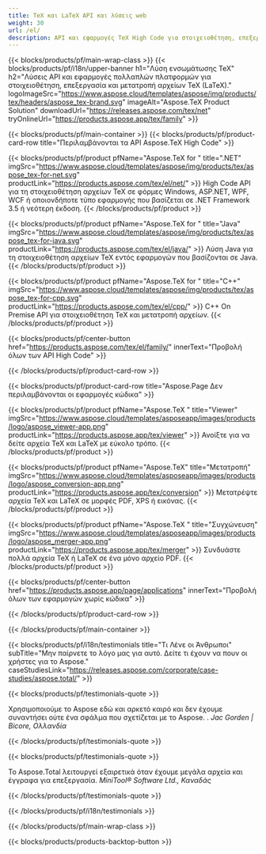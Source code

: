 ```yaml
---
title: TeX και LaTeX API και λύσεις web
weight: 30
url: /el/
description: API και εφαρμογές TeX High Code για στοιχειοθέτηση, επεξεργασία και μετατροπή εγγράφων TeX. Αυτή η λύση υποστηρίζει επίσης PDF, EPS, SVG και τις περισσότερες μορφές εικόνας ως μορφές εξόδου.
---
```


{{< blocks/products/pf/main-wrap-class >}}
{{< blocks/products/pf/i18n/upper-banner h1="Λύση ενσωμάτωσης TeX" h2="Λύσεις API και εφαρμογές πολλαπλών πλατφορμών για στοιχειοθέτηση, επεξεργασία και μετατροπή αρχείων TeX (LaTeX)." logoImageSrc="https://www.aspose.cloud/templates/aspose/img/products/tex/headers/aspose_tex-brand.svg" imageAlt="Aspose.TeX Product Solution" downloadUrl="https://releases.aspose.com/tex/net" tryOnlineUrl="https://products.aspose.app/tex/family" >}}

{{< blocks/products/pf/main-container >}}
{{< blocks/products/pf/product-card-row title="Περιλαμβάνονται τα API Aspose.TeX High Code" >}}

{{< blocks/products/pf/product pfName="Aspose.TeX for " title=".NET" imgSrc="https://www.aspose.cloud/templates/aspose/img/products/tex/aspose_tex-for-net.svg" productLink="https://products.aspose.com/tex/el/net/" >}}
High Code API για τη στοιχειοθέτηση αρχείων TeX σε φόρμες Windows, ASP.NET, WPF, WCF ή οποιονδήποτε τύπο εφαρμογής που βασίζεται σε .NET Framework 3.5 ή νεότερη έκδοση.
{{< /blocks/products/pf/product >}}

{{< blocks/products/pf/product pfName="Aspose.TeX for " title="Java" imgSrc="https://www.aspose.cloud/templates/aspose/img/products/tex/aspose_tex-for-java.svg" productLink="https://products.aspose.com/tex/el/java/" >}}
Λύση Java για τη στοιχειοθέτηση αρχείων TeX εντός εφαρμογών που βασίζονται σε Java.
{{< /blocks/products/pf/product >}}

{{< blocks/products/pf/product pfName="Aspose.TeX for " title="C++" imgSrc="https://www.aspose.cloud/templates/aspose/img/products/tex/aspose_tex-for-cpp.svg" productLink="https://products.aspose.com/tex/el/cpp/" >}}
C++ On Premise API για στοιχειοθέτηση TeX και μετατροπή αρχείων.
{{< /blocks/products/pf/product >}}

{{< blocks/products/pf/center-button href="https://products.aspose.com/tex/el/family/" innerText="Προβολή όλων των API High Code" >}}

{{< /blocks/products/pf/product-card-row >}}

{{< blocks/products/pf/product-card-row title="Aspose.Page Δεν περιλαμβάνονται οι εφαρμογές κώδικα" >}}

{{< blocks/products/pf/product pfName="Aspose.TeX " title="Viewer" imgSrc="https://www.aspose.cloud/templates/asposeapp/images/products/logo/aspose_viewer-app.png" productLink="https://products.aspose.app/tex/viewer" >}}
Ανοίξτε για να δείτε αρχεία TeX και LaTeX με εύκολο τρόπο.
{{< /blocks/products/pf/product >}}

{{< blocks/products/pf/product pfName="Aspose.TeX" title="Μετατροπή" imgSrc="https://www.aspose.cloud/templates/asposeapp/images/products/logo/aspose_conversion-app.png" productLink="https://products.aspose.app/tex/conversion" >}}
Μετατρέψτε αρχεία TeX και LaTeX σε μορφές PDF, XPS ή εικόνας.
{{< /blocks/products/pf/product >}}

{{< blocks/products/pf/product pfName="Aspose.TeX " title="Συγχώνευση" imgSrc="https://www.aspose.cloud/templates/asposeapp/images/products/logo/aspose_merger-app.png" productLink="https://products.aspose.app/tex/merger" >}}
Συνδυάστε πολλά αρχεία TeX ή LaTeX σε ένα μόνο αρχείο PDF.
{{< /blocks/products/pf/product >}}

{{< blocks/products/pf/center-button href="https://products.aspose.app/page/applications" innerText="Προβολή όλων των εφαρμογών χωρίς κώδικα" >}}

{{< /blocks/products/pf/product-card-row >}}

{{< /blocks/products/pf/main-container >}}

{{< blocks/products/pf/i18n/testimonials title="Τι Λένε οι Άνθρωποι" subTitle="Μην παίρνετε το λόγο μας για αυτό. Δείτε τι έχουν να πουν οι χρήστες για το Aspose." caseStudiesLink="https://releases.aspose.com/corporate/case-studies/aspose.total/" >}}

{{< blocks/products/pf/testimonials-quote >}}
<p class="first">
 Χρησιμοποιούμε το Aspose εδώ και αρκετό καιρό και δεν έχουμε συναντήσει ούτε ένα σφάλμα που σχετίζεται με το Aspose. .
 <em>
  Jac Gorden | Bicore, Ολλανδία
 </em>
</p>

{{< /blocks/products/pf/testimonials-quote >}}

{{< blocks/products/pf/testimonials-quote >}}
<p class="second">
 Το Aspose.Total λειτουργεί εξαιρετικά όταν έχουμε μεγάλα αρχεία και έγγραφα για επεξεργασία.
 <em>
  MiniTool® Software Ltd., Καναδάς
 </em>
</p>

{{< /blocks/products/pf/testimonials-quote >}}

{{< /blocks/products/pf/i18n/testimonials >}}

{{< /blocks/products/pf/main-wrap-class >}}

{{< blocks/products/products-backtop-button >}}